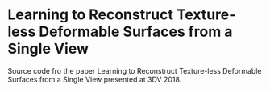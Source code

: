 # Learning to Reconstruct Texture-less Deformable Surfaces from a Single View
Source code fro the paper Learning to Reconstruct Texture-less Deformable Surfaces from a Single View presented at 3DV 2018.
